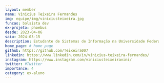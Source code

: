 ```yaml
---
layout: member
name: Vinicius Teixeira Fernandes
img: equipe/img/viniciusteixeira.jpg
funcao: bolsista dev
ex-projeto: phoebus 
desde: 2023-04-06
saiu: 2024-03-15
description: Estudante de Sistemas de Informação na Universidade Federal da Paraíba (UFPB) - sou de Irecê Bahia, mas estou estudando no Campus IV, em Rio Tinto-PB, atualmente trabalha com desenvolvimento Android usando Java no projeto Phoebus. Apaixonado por tecnologia, esportes e sports. Atualmente tenho conhecimentos em Java, Spring Boot, Android, SQL, HTML, CSS e JavaScript. 
home_page: # home page
github: https://github.com/Teixeira007
linkedin: https://www.linkedin.com/in/vinicius-teixeira-fernandes/
instagram: https://www.instagram.com/viniciusteixeiravini/
twitter: #Twitter
importance: 4
category: ex-aluno
---
```

